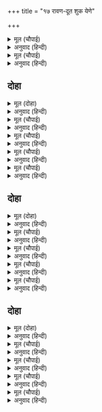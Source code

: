 +++
title = "१७ रावण-दूत शुक येणे"

+++


<details><summary>मूल (चौपाई)</summary>

सुनु कपीस लंकापति बीरा।  
केहि बिधि तरिअ जलधि गंभीरा॥  
संकुल मकर उरग झष जाती।  
अति अगाध दुस्तर सब भाँती॥
</details>

<details><summary>अनुवाद (हिन्दी)</summary>

‘हे वीर वानरराज सुग्रीव व लंकापती बिभीषण, ऐका. या खोल समुद्रास कसे ओलांडायचे? अनेक प्रकारच्या मगरी, साप आणि मासे यांनी भरलेला हा अथांग सागर उल्लंघून जाण्यास फार कठीण आहे.’॥ ३॥
</details>

<details><summary>मूल (चौपाई)</summary>

कह लंकेस सुनहु रघुनायक।  
कोटि सिंधु सोषक तव सायक॥  
जद्यपि तदपि नीति असि गाई।  
बिनय करिअ सागर सन जाई॥
</details>

<details><summary>अनुवाद (हिन्दी)</summary>

बिभीषण म्हणाला, ‘हे रघुनाथ, जरी आपला एक बाणसुद्धा कोटॺवधी समुद्रांना शोषून घेऊ शकतो, परंतु नीती असे सांगते की, प्रथम जाऊन समुद्राला विनंती करावी, हे योग्य.॥ ४॥
</details>

## दोहा


<details><summary>मूल (दोहा)</summary>

प्रभु तुम्हार कुलगुर जलधि कहिहि उपाय बिचारि।  
बिनु प्रयास सागर तरिहि सकल भालु कपि धारि॥ ५०॥
</details>

<details><summary>अनुवाद (हिन्दी)</summary>

हे प्रभू, समुद्र तुमच्या कुळाचा पूर्वज आहे. तो विचार करून उपाय सांगेल. मग अस्वले व वानरांची सेना विनासायास समुद्रापलीकडे जाऊ शकेल.’॥ ५०॥
</details>

<details><summary>मूल (चौपाई)</summary>

सखा कही तुम्ह नीकि उपाई।  
करिअ दैव जौं होइ सहाई॥  
मंत्र न यह लछिमन मन भावा।  
राम बचन सुनि अति दुख पावा॥
</details>

<details><summary>अनुवाद (हिन्दी)</summary>

श्रीरामांनी म्हटले, ‘हे मित्रा, तू चांगला उपाय सांगितलास. जर दैव सहाय्यक असेल, तर हाच उपाय करावा.’ हा सल्ला लक्ष्मणाला आवडला नाही. श्रीरामांचे बोलणे ऐकून तर त्याला फार दुःख झाले.॥ १॥
</details>

<details><summary>मूल (चौपाई)</summary>

नाथ दैव कर कवन भरोसा।  
सोषिअ सिंधु करिअ मन रोसा॥  
कादर मन कहुँ एक अधारा।  
दैव दैव आलसी पुकारा॥
</details>

<details><summary>अनुवाद (हिन्दी)</summary>

लक्ष्मण म्हणाला, ‘हे नाथ, दैवाचा काय भरवसा. मनात राग आणा आणि समुद्र शोषुन टाका. दैव हे भित्र्या मनाचे एक समाधान आहे. आळशी लोकच दैव, दैव असे म्हणत बसतात.’॥ २॥
</details>

<details><summary>मूल (चौपाई)</summary>

सुनत बिहसि बोले रघुबीरा।  
ऐसेहिं करब धरहु मन धीरा॥  
अस कहि प्रभु अनुजहि समुझाई।  
सिंधु समीप गए रघुराई॥
</details>

<details><summary>अनुवाद (हिन्दी)</summary>

हे ऐकून श्रीरघुवीर हसत म्हणाले, ‘असेच करू. मनात धीर धर.’ असे म्हणून भावाला समजावून प्रभू रघुनाथ समुद्राजवळ गेले.॥ ३॥
</details>

<details><summary>मूल (चौपाई)</summary>

प्रथम प्रनाम कीन्ह सिरु नाई।  
बैठे पुनि तट दर्भ डसाई॥  
जबहिं बिभीषन प्रभु पहिं आए।  
पाछें रावन दूत पठाए॥
</details>

<details><summary>अनुवाद (हिन्दी)</summary>

त्यांनी प्रथमतः मस्तक नमवून समुद्राला प्रणाम केला. मग किनाऱ्यावर कुश पसरून त्यावर बसले. इकडे ज्यावेळी बिभीषण प्रभूंकडे आला होता, त्याचवेळी रावणाने आपले दूत त्याच्यामागे पाठविले होते.॥ ४॥
</details>

## दोहा


<details><summary>मूल (दोहा)</summary>

सकल चरित तिन्ह देखे धरें कपट कपि देह।  
प्रभु गुन हृदयँ सराहहिं सरनागत पर नेह॥ ५१॥
</details>

<details><summary>अनुवाद (हिन्दी)</summary>

कपटाने त्यांनी वानर-रूप धारण करून सर्व लीला पाहिल्या. ते आपल्या मनात प्रभूंच्या गुणांची व शरणागतावरील त्यांच्या प्रेमाची प्रशंसा करू लागले.॥ ५१॥
</details>

<details><summary>मूल (चौपाई)</summary>

प्रगट बखानहिं राम सुभाऊ।  
अति सप्रेम गा बिसरि दुराऊ॥  
रिपु के दूत कपिन्ह तब जाने।  
सकल बाँधि कपीस पहिं आने॥
</details>

<details><summary>अनुवाद (हिन्दी)</summary>

नंतर उघडपणेही ते मोठॺा प्रेमाने श्रीरामांच्या स्वभावाचा मोठेपणा वर्णन करू लागले. ते आपले सोंग विसरून गेले. तेव्हा वानरांना कळलेकी, हे शत्रूचे दूत आहेत आणि ते त्यांना बांधून सुग्रीवाकडे घेऊन आले.॥ १॥
</details>

<details><summary>मूल (चौपाई)</summary>

कह सुग्रीव सुनहु सब बानर।  
अंग भंग करि पठवहु निसिचर॥  
सुनि सुग्रीव बचन कपि धाए।  
बाँधि कटक चहु पास फिराए॥
</details>

<details><summary>अनुवाद (हिन्दी)</summary>

सुग्रीव म्हणाला, ‘वानरांनो, या राक्षसांची हाडे मोडून यांना परत पाठवा.’ सुग्रीवाचे बोलणे ऐकून वानर धावले. दूतांना बांधून त्यांनी सैन्यामधून त्यांची धिंड काढली.॥ २॥
</details>

<details><summary>मूल (चौपाई)</summary>

बहु प्रकार मारन कपि लागे।  
दीन पुकारत तदपि न त्यागे॥  
जो हमार हर नासा काना।  
तेहि कोसलाधीस कै आना॥
</details>

<details><summary>अनुवाद (हिन्दी)</summary>

वानर त्यांना खूप प्रकारे मारू लागले. ते दीनवाणे होऊन ओरडत होते, तरीही वानरांनी त्यांना सोडले नाही. तेव्हा त्या दूतांनी ओरडून सांगितले की, ‘जो आमचे कान-नाक कापेल, त्याला कोसलाधीश श्रीरामांची शपथ आहे.’॥ ३॥
</details>

<details><summary>मूल (चौपाई)</summary>

सुनि लछिमन सब निकट बोलाए।  
दया लागि हँसि तुरत छोड़ाए॥  
रावन कर दीजहु यह पाती।  
लछिमन बचन बाचु कुलघाती॥
</details>

<details><summary>अनुवाद (हिन्दी)</summary>

हे ऐकताच लक्ष्मणाने सर्व वानरांना जवळ बोलावले. त्याला दया आली. त्यामुळे त्याने हसून त्या राक्षसांना लगेच सोडविले. तो त्यांना म्हणाला, ‘रावणाच्या हाती ही चिठ्ठी द्या आणि सांगा की, हे कुलघातका, लक्ष्मणाचा निरोप वाच.॥ ४॥
</details>

## दोहा


<details><summary>मूल (दोहा)</summary>

कहेहु मुखागर मूढ़ सन मम संदेसु उदार।  
सीता देइ मिलहु न त आवा कालु तुम्हार॥ ५२॥
</details>

<details><summary>अनुवाद (हिन्दी)</summary>

मग त्या मूर्ख रावणाला माझा तोंडी कृपापूर्ण निरोप द्या की, सीतेला परत देऊन श्रीरामांना भेट, नाही तर तुझा काळ आला आहे, असे समज.’॥ ५२॥
</details>

<details><summary>मूल (चौपाई)</summary>

तुरत नाइ लछिमन पद माथा।  
चले दूत बरनत गुन गाथा॥  
कहत राम जसु लंकाँ आए।  
रावन चरन सीस तिन्ह नाए॥
</details>

<details><summary>अनुवाद (हिन्दी)</summary>

लक्ष्मणाच्या पाया पडून व श्रीरामांच्या गुणांची कथा वर्णन करीत ते दूत त्वरित निघाले. श्रीरामांची कीर्ती गात ते लंकेत आले आणि त्यांनी रावणाच्या पायांवर मस्तक टेकविले.॥ १॥
</details>

<details><summary>मूल (चौपाई)</summary>

बिहसि दसानन पूँछी बाता।  
कहसि न सुक आपनि कुसलाता॥  
पुनि कहु खबरि बिभीषन केरी।  
जाहि मृत्यु आई अति नेरी॥
</details>

<details><summary>अनुवाद (हिन्दी)</summary>

रावणाने हसून विचारले, ‘अरे शुका, आपली खुशाली का सांगत नाहीस? नंतर बिभीषणाची वार्ता सांग. कारण मृत्यू अगदी त्याच्या जवळ आला आहे.॥ २॥
</details>

<details><summary>मूल (चौपाई)</summary>

करत राज लंका सठ त्यागी।  
होइहि जव कर कीट अभागी॥  
पुनि कहु भालु कीस कटकाई।  
कठिन काल प्रेरित चलि आई॥
</details>

<details><summary>अनुवाद (हिन्दी)</summary>

लंकेत राज्य करीत असताना तो मूर्ख लंका सोडून गेला. तो अभागी आता धान्यातला किडा होईल. (नर-वानरांच्याबरोबर तोही मारला जाईल.) नंतर अस्वले व वानरांच्या सेनेची स्थिती सांग, जी कठीण काळाच्या प्रेरणेने मरण्यासाठी येथे आली आहेत.॥ ३॥
</details>

<details><summary>मूल (चौपाई)</summary>

जिन्ह के जीवन कर रखवारा।  
भयउ मृदुल चित सिंधु बिचारा॥  
कहु तपसिन्ह कै बात बहोरी।  
जिन्ह के हृदयँ त्रास अति मोरी॥
</details>

<details><summary>अनुवाद (हिन्दी)</summary>

आणि ज्यांच्या जीवनाचा रक्षक कोमल चित्ताचा बिचारा समुद्र झाला आहे. तो नसता तर आतापर्यंत राक्षसांनी त्यांना मारून टाकले असते. नंतर त्या तपस्व्यांची वार्ता सांग, ज्यांच्या मनात माझी मोठी भीती आहे.॥ ४॥
</details>
